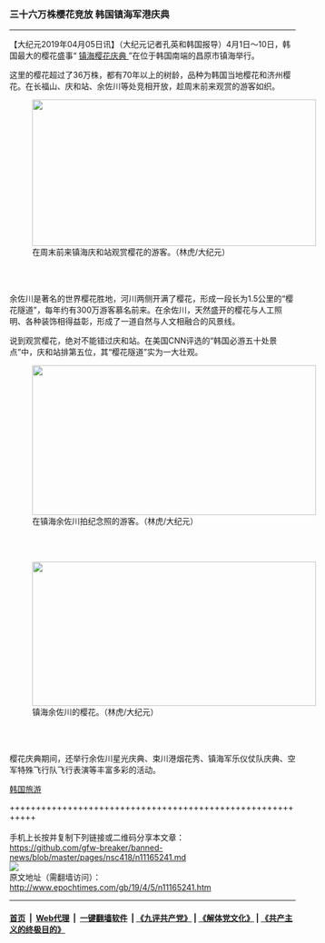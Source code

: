 ### 三十六万株樱花竞放 韩国镇海军港庆典
------------------------

<p>
 【大纪元2019年04月05日讯】（大纪元记者孔英和韩国报导）4月1日～10日，韩国最大的樱花盛事“
 <a href="http://www.epochtimes.com/gb/tag/%E9%95%87%E6%B5%B7%E6%A8%B1%E8%8A%B1%E5%BA%86%E5%85%B8.html">
  镇海樱花庆典
 </a>
 ”在位于韩国南端的昌原市镇海举行。
</p>
<p>
 这里的樱花超过了36万株，都有70年以上的树龄，品种为韩国当地樱花和济州樱花。在长福山、庆和站、余佐川等处竞相开放，趁周末前来观赏的游客如织。
</p>
<figure class="wp-caption aligncenter" id="attachment_11165277" style="width: 500px">
 <a href="http://i.epochtimes.com/assets/uploads/2019/04/3-3-e1554460979241.jpg">
  <img alt="" class=" wp-image-11165277" height="258" src="http://i.epochtimes.com/assets/uploads/2019/04/3-3-600x338.jpg" width="500"/>
 </a>
 <br/><figcaption class="wp-caption-text">
  在周末前来镇海庆和站观赏樱花的游客。（林虎/大纪元）
 </figcaption><br/>
</figure><br/>
<p>
 余佐川是著名的世界樱花胜地，河川两侧开满了樱花，形成一段长为1.5公里的“樱花隧道”，每年约有300万游客慕名前来。在余佐川，天然盛开的樱花与人工照明、各种装饰相得益彰，形成了一道自然与人文相融合的风景线。
</p>
<p>
 说到观赏樱花，绝对不能错过庆和站。在美国CNN评选的“韩国必游五十处景点”中，庆和站排第五位，其“樱花隧道”实为一大壮观。
</p>
<figure class="wp-caption aligncenter" id="attachment_11165278" style="width: 500px">
 <a href="http://i.epochtimes.com/assets/uploads/2019/04/4-2-e1554461045936.jpg">
  <img alt="" class=" wp-image-11165278" height="264" src="http://i.epochtimes.com/assets/uploads/2019/04/4-2-600x338.jpg" width="500"/>
 </a>
 <br/><figcaption class="wp-caption-text">
  在镇海余佐川拍纪念照的游客。（林虎/大纪元）
 </figcaption><br/>
</figure><br/>
<figure class="wp-caption aligncenter" id="attachment_11165279" style="width: 500px">
 <a href="http://i.epochtimes.com/assets/uploads/2019/04/5-2-e1554461089453.jpg">
  <img alt="" class=" wp-image-11165279" height="254" src="http://i.epochtimes.com/assets/uploads/2019/04/5-2-600x338.jpg" width="500"/>
 </a>
 <br/><figcaption class="wp-caption-text">
  镇海余佐川的樱花。（林虎/大纪元）
 </figcaption><br/>
</figure><br/>
<p>
 樱花庆典期间，还举行余佐川星光庆典、束川港烟花秀、镇海军乐仪仗队庆典、空军特殊飞行队飞行表演等丰富多彩的活动。
</p>
<p>
 <a href="http://www.epochtimes.com/gb/tag/%E9%9F%A9%E5%9B%BD%E6%97%85%E6%B8%B8.html">
  韩国旅游
 </a>
</p>

+++++++++++++++++++++++++++++++++++++++++++++++++++++++++++<br/><br/>
手机上长按并复制下列链接或二维码分享本文章：<br/>
https://github.com/gfw-breaker/banned-news/blob/master/pages/nsc418/n11165241.md <br/>
<a href='https://github.com/gfw-breaker/banned-news/blob/master/pages/nsc418/n11165241.md'><img src='https://github.com/gfw-breaker/banned-news/blob/master/pages/nsc418/n11165241.md.png'/></a> <br/>
原文地址（需翻墙访问）：http://www.epochtimes.com/gb/19/4/5/n11165241.htm


------------------------
#### [首页](https://github.com/gfw-breaker/banned-news/blob/master/README.md) &nbsp;|&nbsp; [Web代理](https://github.com/labour-camp/helloworld) &nbsp;|&nbsp; [一键翻墙软件](https://github.com/gfw-breaker/nogfw/blob/master/README.md) &nbsp;| [《九评共产党》](https://github.com/gfw-breaker/9ping.md/blob/master/README.md#九评之一评共产党是什么) | [《解体党文化》](https://github.com/gfw-breaker/jtdwh.md/blob/master/README.md) | [《共产主义的终极目的》](https://github.com/gfw-breaker/gczydzjmd.md/blob/master/README.md)

